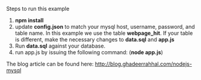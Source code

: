 Steps to run this example

1. **npm install**
2. update **config.json** to match your mysql host, username, password, and table name. In this example we use the table
**webpage_hit**. If your table is different, make the necessary changes to **data.sql** and **app.js**
3. Run **data.sql** against your database.
4. run app.js by issuing the following command: (**node app.js**)

The blog article can be found here: 
http://blog.ghadeerrahhal.com/nodejs-mysql